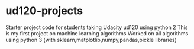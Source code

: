 ud120-projects
==============

Starter project code for students taking Udacity ud120 using python 2
This is my first project on machine learning algorithms
Worked on all algorithms using python 3 (with sklearn,matplotlib,numpy,pandas,pickle libraries)
